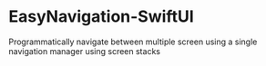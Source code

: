 # EasyNavigation-SwiftUI
 Programmatically navigate between multiple screen using a single navigation manager using screen stacks
